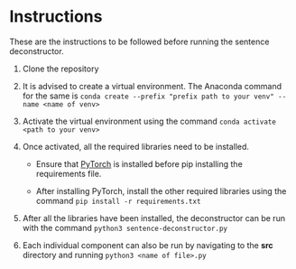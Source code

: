 # Instructions

These are the instructions to be followed before running the sentence deconstructor. 

1. Clone the repository
2. It is advised to create a virtual environment. The Anaconda command for the same is ```conda create --prefix "prefix path to your venv" --name <name of venv>```
3. Activate the virtual environment using the command ```conda activate <path to your venv>```
4. Once activated, all the required libraries need to be installed. 

    - Ensure that [PyTorch](https://pytorch.org/) is installed before pip installing the requirements file.
    
    - After installing PyTorch, install the other required libraries using the command ```pip install -r requirements.txt```

5. After all the libraries have been installed, the deconstructor can be run with the command ```python3 sentence-deconstructor.py```
6. Each individual component can also be run by navigating to the **src** directory and running ```python3 <name of file>.py```


